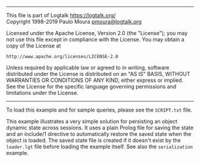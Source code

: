 ________________________________________________________________________

This file is part of Logtalk <https://logtalk.org/>  
Copyright 1998-2019 Paulo Moura <pmoura@logtalk.org>

Licensed under the Apache License, Version 2.0 (the "License");
you may not use this file except in compliance with the License.
You may obtain a copy of the License at

    http://www.apache.org/licenses/LICENSE-2.0

Unless required by applicable law or agreed to in writing, software
distributed under the License is distributed on an "AS IS" BASIS,
WITHOUT WARRANTIES OR CONDITIONS OF ANY KIND, either express or implied.
See the License for the specific language governing permissions and
limitations under the License.
________________________________________________________________________


To load this example and for sample queries, please see the `SCRIPT.txt`
file.
 
This example illustrates a very simple solution for persisting an object
dynamic state across sessions. It uses a plain Prolog file for saving the
state and an include/1 directive to automatically restore the saved state
when the object is loaded. The saved state file is created if it doesn't
exist by the `loader.lgt` file before loading the example itself. See also
the `serialization` example.
